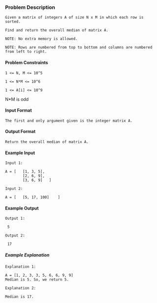 ### Problem Description
 
 
```
Given a matrix of integers A of size N x M in which each row is sorted.

Find and return the overall median of matrix A.

NOTE: No extra memory is allowed.

NOTE: Rows are numbered from top to bottom and columns are numbered from left to right.
```

#### Problem Constraints

```
1 <= N, M <= 10^5

1 <= N*M <= 10^6

1 <= A[i] <= 10^9
```

N*M is odd


#### Input Format

```
The first and only argument given is the integer matrix A.
```

#### Output Format

```
Return the overall median of matrix A.
```

#### Example Input

```
Input 1: 

A = [   [1, 3, 5],
        [2, 6, 9],
        [3, 6, 9]   ] 

Input 2: 

A = [   [5, 17, 100]    ]
```


#### Example Output

```
Output 1: 

 5 

Output 2: 

 17
```


##### Example Explanation

```
Explanation 1: 

A = [1, 2, 3, 3, 5, 6, 6, 9, 9]
Median is 5. So, we return 5. 

Explanation 2:

Median is 17.
```
